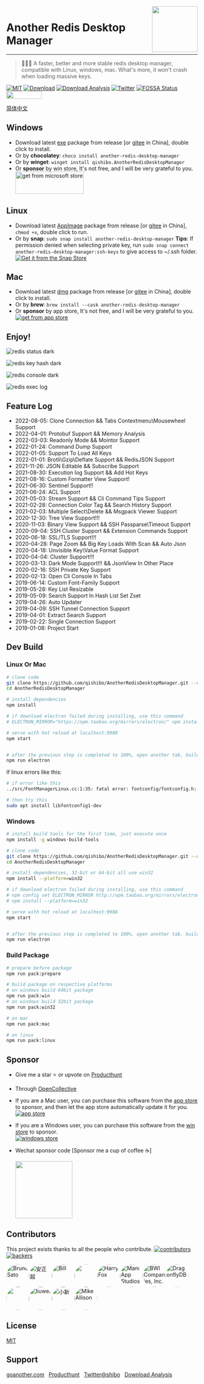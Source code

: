 <img align="right" width="120" src="https://cdn.jsdelivr.net/gh/qishibo/img/ano-square-icon-128.png">

# Another Redis Desktop Manager 

<hr/>

> 🚀🚀🚀 A faster, better and more stable redis desktop manager, compatible with Linux, windows, mac. What's more, it won't crash when loading massive keys.

[![MIT](https://img.shields.io/badge/license-MIT-000000.svg)](LICENSE)
[![Download](https://img.shields.io/github/release/qishibo/AnotherRedisDesktopManager.svg?label=Download)](https://github.com/qishibo/AnotherRedisDesktopManager/releases)
[![Download Analysis](https://img.shields.io/badge/Download-Analysis-blue.svg)](https://qii404.me/github-release-statistics/?repo=/qishibo/AnotherRedisDesktopManager/)
[![Twitter](https://img.shields.io/badge/Twitter-@shibo-blue.svg)](https://twitter.com/qii404)
[![FOSSA Status](https://app.fossa.com/api/projects/git%2Bgithub.com%2Fqishibo%2FAnotherRedisDesktopManager.svg?type=shield)](https://app.fossa.com/projects/git%2Bgithub.com%2Fqishibo%2FAnotherRedisDesktopManager?ref=badge_shield)
<a href="https://www.producthunt.com/posts/another-redis-desktop-manager?utm_source=badge-featured"><img src="https://api.producthunt.com/widgets/embed-image/v1/featured.svg?post_id=340552&theme=dark" height="20" width="93" /></a>


[简体中文](README.zh-CN.md)


## Windows

- Download latest [exe](https://github.com/qishibo/AnotherRedisDesktopManager/releases) package from release [or [gitee](https://gitee.com/qishibo/AnotherRedisDesktopManager/releases) in China], double click to install.
- Or by **chocolatey**: `choco install another-redis-desktop-manager`
- Or by **winget**: `winget install qishibo.AnotherRedisDesktopManager`
- Or **sponsor** by win store, It's not free, and I will be very grateful to you.
<br/><a href="https://www.microsoft.com/store/apps/9MTD84X0JFHZ?cid=storebadge&ocid=badge"><img src="https://cdn.jsdelivr.net/gh/qishibo/img/microsoft-store.png" height="58" width="180" alt="get from microsoft store"></a>

## Linux

- Download latest [AppImage](https://github.com/qishibo/AnotherRedisDesktopManager/releases) package from release [or [gitee](https://gitee.com/qishibo/AnotherRedisDesktopManager/releases) in China], `chmod +x`, double click to run.
 - Or by **snap**: `sudo snap install another-redis-desktop-manager`
 **Tips**: If permission denied when selecting private key, run `sudo snap connect another-redis-desktop-manager:ssh-keys` to give access to ~/.ssh folder.
<br/>[![Get it from the Snap Store](https://snapcraft.io/static/images/badges/en/snap-store-black.svg)](https://snapcraft.io/another-redis-desktop-manager)


## Mac

- Download latest [dmg](https://github.com/qishibo/AnotherRedisDesktopManager/releases) package from release [or [gitee](https://gitee.com/qishibo/AnotherRedisDesktopManager/releases) in China], double click to install.
- Or by **brew**: `brew install --cask another-redis-desktop-manager`
- Or **sponsor** by app store, It's not free, and I will be very grateful to you.
<br/>[![get from app store](https://cdn.jsdelivr.net/gh/qishibo/img/avail_app_store180.svg)](https://apps.apple.com/app/id1516451072)

<!--
> If **Mac** warning `Another Desktop Manager can't be opened because it is from an unidentified developer`. Open `Settings->Security` and click **`Open Anyway`**

![can't be opened because it is from an unidentified developer](https://cdn.jsdelivr.net/gh/qishibo/img/1630655841115-mac-warning.png)

![Settings->Security Open Anyway](https://cdn.jsdelivr.net/gh/qishibo/img/1630655842331-5d11c4feeaf6f.jpg)
-->

## Enjoy!

![redis status dark](https://cdn.jsdelivr.net/gh/qishibo/img/1630655843497-status.png)

![redis key hash dark](https://cdn.jsdelivr.net/gh/qishibo/img/1630655844559-str.png)

![redis console dark](https://cdn.jsdelivr.net/gh/qishibo/img/1630655846107-cli.png)

![redis exec log](https://cdn.jsdelivr.net/gh/qishibo/img/1630655847740-log.png)


## Feature Log

- 2022-08-05: Clone Connection && Tabs Contextmenu\Mousewheel Support
- 2022-04-01: Protobuf Support && Memory Analysis
- 2022-03-03: Readonly Mode && Mointor Support
- 2022-01-24: Command Dump Support
- 2022-01-05: Support To Load All Keys
- 2022-01-01: Brotli\Gzip\Deflate Support && RedisJSON Support
- 2021-11-26: JSON Editable && Subscribe Support
- 2021-08-30: Execution log Support && Add Hot Keys
- 2021-08-16: Custom Formatter View Support!
- 2021-06-30: Sentinel Support!!
- 2021-06-24: ACL Support
- 2021-05-03: Stream Support && Cli Command Tips Support
- 2021-02-28: Connection Color Tag && Search History Support
- 2021-02-03: Multiple Select\Delete && Msgpack Viewer Support
- 2020-12-30: Tree View Support!!!
- 2020-11-03: Binary View Support && SSH Passparse\Timeout Support
- 2020-09-04: SSH Cluster Support && Extension Commands Support
- 2020-06-18: SSL/TLS Support!!!
- 2020-04-28: Page Zoom && Big Key Loads With Scan && Auto Json
- 2020-04-18: Unvisible Key\Value Format Support
- 2020-04-04: Cluster Support!!!
- 2020-03-13: Dark Mode Support!!! && JsonView In Other Place
- 2020-02-16: SSH Private Key Support
- 2020-02-13: Open Cli Console In Tabs
- 2019-06-14: Custom Font-Family Support
- 2019-05-28: Key List Resizable
- 2019-05-09: Search Support In Hash List Set Zset
- 2019-04-26: Auto Updater
- 2019-04-09: SSH Tunnel Connection Support
- 2019-04-01: Extract Search Support
- 2019-02-22: Single Connection Support
- 2019-01-08: Project Start


## Dev Build

### Linux Or Mac

```bash
# clone code
git clone https://github.com/qishibo/AnotherRedisDesktopManager.git --depth=1
cd AnotherRedisDesktopManager

# install dependencies
npm install

# if download electron failed during installing, use this command
# ELECTRON_MIRROR="https://npm.taobao.org/mirrors/electron/" npm install

# serve with hot reload at localhost:9988
npm start


# after the previous step is completed to 100%, open another tab, build up a desktop client
npm run electron
```

If linux errors like this:

```bash
# if error like this
../src/FontManagerLinux.cc:1:35: fatal error: fontconfig/fontconfig.h: No such file or directory

# then try this
sudo apt install libfontconfig1-dev
```


### Windows

``` bash
# install build tools for the first time, just execute once
npm install -g windows-build-tools

# clone code
git clone https://github.com/qishibo/AnotherRedisDesktopManager.git --depth=1
cd AnotherRedisDesktopManager

# install dependencies, 32-bit or 64-bit all use win32
npm install --platform=win32

# if download electron failed during installing, use this command
# npm config set ELECTRON_MIRROR http://npm.taobao.org/mirrors/electron/
# npm install --platform=win32

# serve with hot reload at localhost:9988
npm start


# after the previous step is completed to 100%, open another tab, build up a desktop client
npm run electron
```

### Build Package

```bash
# prepare before package
npm run pack:prepare

# build package on respective platforms
# on windows build 64bit package
npm run pack:win
# on windows build 32bit package
npm run pack:win32

# on mac
npm run pack:mac

# on linux
npm run pack:linux
```

## Sponsor

- Give me a star ⭐ or upvote on [Producthunt](https://www.producthunt.com/posts/another-redis-desktop-manager)
- Through [OpenCollective](https://opencollective.com/AnotherRedisDesktopManager)
- If you are a Mac user, you can purchase this software from the [app store](https://apps.apple.com/app/id1516451072) to sponsor, and then let the app store automatically update it for you.
<br>[![app store](https://cdn.jsdelivr.net/gh/qishibo/img/avail_app_store180.svg)](https://apps.apple.com/app/id1516451072)
- If you are a Windows user, you can purchase this software from the [win store](https://www.microsoft.com/store/apps/9MTD84X0JFHZ) to sponsor.
<br>[![windows store](https://cdn.jsdelivr.net/gh/qishibo/img/windows-store-icon182-56.png)](https://www.microsoft.com/store/apps/9MTD84X0JFHZ)
- Wechat sponsor code [Sponsor me a cup of coffee ☕]

  <img width="150px" src="https://cdn.jsdelivr.net/gh/qishibo/img/202109031655807.jpeg" />


## Contributors

This project exists thanks to all the people who contribute.
[![contributors](https://opencollective.com/AnotherRedisDesktopManager/contributors.svg?width=890&button=false)](https://github.com/qishibo/AnotherRedisDesktopManager/graphs/contributors)
[![backers](https://opencollective.com/AnotherRedisDesktopManager/backers.svg)](https://opencollective.com/AnotherRedisDesktopManager)

<!-- sponsors --><a href="https://github.com/brunoksato"><img src="https://images.weserv.nl/?url=https:&#x2F;&#x2F;avatars.githubusercontent.com&#x2F;u&#x2F;2257501?u&#x3D;62e7db432487ab19a9e11db051198d91fb42fe95&amp;v&#x3D;4&h=60&w=60&mask=circle" width="60px" alt="Bruno Sato" style="border-radius: 50%;" /></a><a href="https://github.com/overtrue"><img src="https://images.weserv.nl/?url=https:&#x2F;&#x2F;avatars.githubusercontent.com&#x2F;u&#x2F;1472352?u&#x3D;72f261973db954faf4a64987ee3f7e7baf423ded&amp;v&#x3D;4&h=60&w=60&mask=circle" width="60px" alt="安正超" style="border-radius: 50%;" /></a><a href="https://github.com/wehnertb"><img src="https://images.weserv.nl/?url=https:&#x2F;&#x2F;avatars.githubusercontent.com&#x2F;u&#x2F;6706492?u&#x3D;23b3c316d88684d8cbce4947d9a9564c05fa48e6&amp;v&#x3D;4&h=60&w=60&mask=circle" width="60px" alt="Bill" style="border-radius: 50%;" /></a><a href="https://github.com/RobinTao"><img src="https://images.weserv.nl/?url=https:&#x2F;&#x2F;avatars.githubusercontent.com&#x2F;u&#x2F;3703152?v&#x3D;4&h=60&w=60&mask=circle" width="60px" alt="" style="border-radius: 50%;" /></a><a href="https://github.com/hfoxy"><img src="https://images.weserv.nl/?url=https:&#x2F;&#x2F;avatars.githubusercontent.com&#x2F;u&#x2F;1254033?u&#x3D;630787b85016572cb1f9d87a7fbd77314b084bb9&amp;v&#x3D;4&h=60&w=60&mask=circle" width="60px" alt="Harry Fox" style="border-radius: 50%;" /></a><a href="https://github.com/maniappstudios"><img src="https://images.weserv.nl/?url=https:&#x2F;&#x2F;avatars.githubusercontent.com&#x2F;u&#x2F;91392014?v&#x3D;4&h=60&w=60&mask=circle" width="60px" alt="Mani App Studios" style="border-radius: 50%;" /></a><a href="https://github.com/BWICompanies"><img src="https://images.weserv.nl/?url=https:&#x2F;&#x2F;avatars.githubusercontent.com&#x2F;u&#x2F;28601356?v&#x3D;4&h=60&w=60&mask=circle" width="60px" alt="BWI Companies, Inc." style="border-radius: 50%;" /></a><a href="https://github.com/dragonflydb"><img src="https://images.weserv.nl/?url=https:&#x2F;&#x2F;avatars.githubusercontent.com&#x2F;u&#x2F;104819355?v&#x3D;4&h=60&w=60&mask=circle" width="60px" alt="DragonflyDB" style="border-radius: 50%;" /></a><a href="https://github.com/gauravn00b"><img src="https://images.weserv.nl/?url=https:&#x2F;&#x2F;avatars.githubusercontent.com&#x2F;u&#x2F;70876227?v&#x3D;4&h=60&w=60&mask=circle" width="60px" alt="" style="border-radius: 50%;" /></a><a href="https://github.com/roostinghawk"><img src="https://images.weserv.nl/?url=https:&#x2F;&#x2F;avatars.githubusercontent.com&#x2F;u&#x2F;5466611?u&#x3D;6c5bcb3a5e4cd3bc128052dcce3a58ba00e742f9&amp;v&#x3D;4&h=60&w=60&mask=circle" width="60px" alt="liuwei" style="border-radius: 50%;" /></a><a href="https://github.com/status2xx"><img src="https://images.weserv.nl/?url=https:&#x2F;&#x2F;avatars.githubusercontent.com&#x2F;u&#x2F;40201780?u&#x3D;ba9c0f10211ecf2af64ec335a5df13637e313060&amp;v&#x3D;4&h=60&w=60&mask=circle" width="60px" alt="小新" style="border-radius: 50%;" /></a><a href="https://github.com/mikeallisonJS"><img src="https://images.weserv.nl/?url=https:&#x2F;&#x2F;avatars.githubusercontent.com&#x2F;u&#x2F;838371?u&#x3D;6c8a7a989e12d67117976a5ec155e022a5d83499&amp;v&#x3D;4&h=60&w=60&mask=circle" width="60px" alt="Mike Allison" style="border-radius: 50%;" /></a><!-- sponsors -->



## License

[MIT](LICENSE)


## Support

[goanother.com](https://goanother.com/) &nbsp; [Producthunt](https://www.producthunt.com/posts/another-redis-desktop-manager) &nbsp; [Twitter@shibo](https://twitter.com/qii404) &nbsp; [Download Analysis](https://qii404.me/github-release-statistics/?repo=/qishibo/AnotherRedisDesktopManager/)

